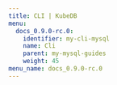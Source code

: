 ```yaml
---
title: CLI | KubeDB
menu:
  docs_0.9.0-rc.0:
    identifier: my-cli-mysql
    name: Cli
    parent: my-mysql-guides
    weight: 45
menu_name: docs_0.9.0-rc.0
---
```


